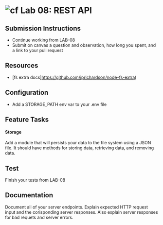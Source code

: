 ![cf](https://i.imgur.com/7v5ASc8.png) Lab 08: REST API
======

## Submission Instructions
* Continue working from LAB-08
* Submit on canvas a question and observation, how long you spent, and a link to your pull request

## Resources
* [fs extra docs]https://github.com/jprichardson/node-fs-extra)

## Configuration 
* Add a STORAGE_PATH env var to your .env file

## Feature Tasks  
#### Storage 
Add a module that will persists your data to the file system using a JSON file. It should have methods for storing data, retrieving data, and removing data.

## Test
Finish your tests from LAB-08

## Documentation
Document all of your server endpoints. Explain expected HTTP request input and the corisponding server responses. Also explain server responses for bad requets and server errors.
